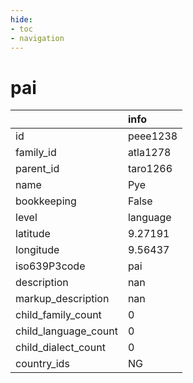 ```yaml
---
hide:
- toc
- navigation
---
```

# pai
|                      | info     |
|:---------------------|:---------|
| id                   | peee1238 |
| family_id            | atla1278 |
| parent_id            | taro1266 |
| name                 | Pye      |
| bookkeeping          | False    |
| level                | language |
| latitude             | 9.27191  |
| longitude            | 9.56437  |
| iso639P3code         | pai      |
| description          | nan      |
| markup_description   | nan      |
| child_family_count   | 0        |
| child_language_count | 0        |
| child_dialect_count  | 0        |
| country_ids          | NG       |